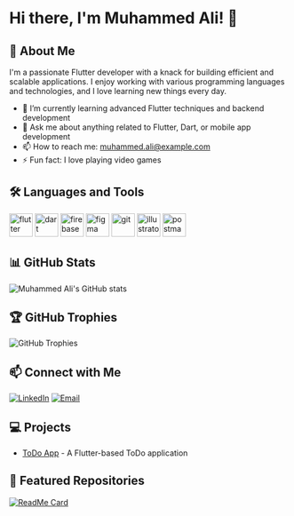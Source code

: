 # Hi there, I'm Muhammed Ali! 👋

## 🚀 About Me
I'm a passionate Flutter developer with a knack for building efficient and scalable applications. I enjoy working with various programming languages and technologies, and I love learning new things every day.

- 🔭 I’m currently learning advanced Flutter techniques and backend development
- 💬 Ask me about anything related to Flutter, Dart, or mobile app development
- 📫 How to reach me: [muhammed.ali@example.com](mailto:mohamedmohamed20211@gmail.com)
- ⚡ Fun fact: I love playing video games

## 🛠️ Languages and Tools
<p><a target="_blank" href="https://www.vectorlogo.zone/logos/flutterio/flutterio-icon.svg" style="display: inline-block;"><img src="https://www.vectorlogo.zone/logos/flutterio/flutterio-icon.svg" alt="flutter" width="42" height="42" /></a>
<a target="_blank" href="https://www.vectorlogo.zone/logos/dartlang/dartlang-icon.svg" style="display: inline-block;"><img src="https://www.vectorlogo.zone/logos/dartlang/dartlang-icon.svg" alt="dart" width="42" height="42" /></a>
<a target="_blank" href="https://www.vectorlogo.zone/logos/firebase/firebase-icon.svg" style="display: inline-block;"><img src="https://www.vectorlogo.zone/logos/firebase/firebase-icon.svg" alt="firebase" width="42" height="42" /></a>
<a target="_blank" href="https://www.vectorlogo.zone/logos/figma/figma-icon.svg" style="display: inline-block;"><img src="https://www.vectorlogo.zone/logos/figma/figma-icon.svg" alt="figma" width="42" height="42" /></a>
<a target="_blank" href="https://www.vectorlogo.zone/logos/git-scm/git-scm-icon.svg" style="display: inline-block;"><img src="https://www.vectorlogo.zone/logos/git-scm/git-scm-icon.svg" alt="git" width="42" height="42" /></a>
<a target="_blank" href="https://www.vectorlogo.zone/logos/adobe_illustrator/adobe_illustrator-icon.svg" style="display: inline-block;"><img src="https://www.vectorlogo.zone/logos/adobe_illustrator/adobe_illustrator-icon.svg" alt="illustrator" width="42" height="42" /></a>
<a target="_blank" href="https://www.vectorlogo.zone/logos/getpostman/getpostman-icon.svg" style="display: inline-block;"><img src="https://www.vectorlogo.zone/logos/getpostman/getpostman-icon.svg" alt="postman" width="42" height="42" /></a></p>


## 📊 GitHub Stats
![Muhammed Ali's GitHub stats](https://github-readme-stats.vercel.app/api?username=MuhammedAli21&show_icons=true&theme=radical)

## 🏆 GitHub Trophies
![GitHub Trophies](https://github-profile-trophy.vercel.app/?username=MuhammedAli21&theme=radical)

## 📫 Connect with Me
[![LinkedIn](https://img.shields.io/badge/LinkedIn-0077B5?style=for-the-badge&logo=linkedin&logoColor=white)]([https://www.linkedin.com/in/muhammed-ali](https://www.linkedin.com/in/mohammed-ali-909b831b5/)/)
[![Email](https://img.shields.io/badge/Email-D14836?style=for-the-badge&logo=gmail&logoColor=white)](mailto:mohamedmohamed20211@gmail.com)

## 💻 Projects
- [ToDo App](https://github.com/MuhammedAli21/ToDo_app) - A Flutter-based ToDo application

## 🌟 Featured Repositories
[![ReadMe Card](https://github-readme-stats.vercel.app/api/pin/?username=MuhammedAli21&repo=ToDo_app&theme=radical)](https://github.com/MuhammedAli21/ToDo_app)


